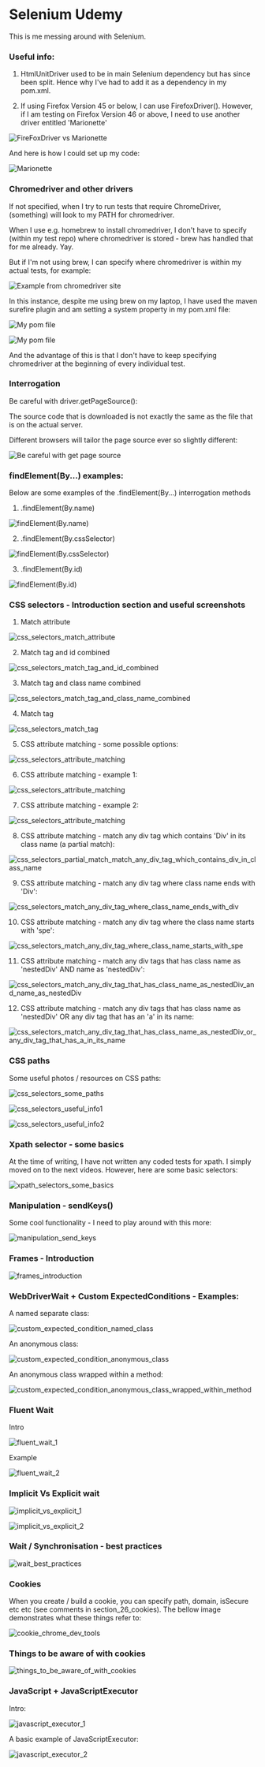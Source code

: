 # Selenium Udemy

This is me messing around with Selenium.

### Useful info:

1) HtmlUnitDriver used to be in main Selenium dependency but has since been split. Hence why I've had to add it as a dependency in my pom.xml.

2) If using Firefox Version 45 or below, I can use FirefoxDriver(). However, if I am testing on Firefox Version 46 or above, I need to use another driver entitled 'Marionette'

![FireFoxDriver vs Marionette](readme_images/firefoxDriver_vs_Marionette.png)

And here is how I could set up my code:

![Marionette](readme_images/marionette_settings.png)

### Chromedriver and other drivers

If not specified, when I try to run tests that require ChromeDriver, (something) will look to my PATH for chromedriver.

When I use e.g. homebrew to install chromedriver, I don't have to specify (within my test repo) where chromedriver is stored - brew has handled that for me already. Yay.

But if I'm not using brew, I can specify where chromedriver is within my actual tests, for example:

![Example from chromedriver site](readme_images/chromedriver_example.png)

In this instance, despite me using brew on my laptop, I have used the maven surefire plugin and am setting a system property in my pom.xml file:

![My pom file](readme_images/pom_1.png)

![My pom file](readme_images/pom_2.png)

And the advantage of this is that I don't have to keep specifying chromedriver at the beginning of every individual test.

### Interrogation

Be careful with driver.getPageSource():

The source code that is downloaded is not exactly the same as the file that is on the actual server.

Different browsers will tailor the page source ever so slightly different:

![Be careful with get page source](readme_images/get_page_source_interrogation.png)

### findElement(By...) examples:

Below are some examples of the .findElement(By...) interrogation methods

1) .findElement(By.name)

![findElement(By.name)](readme_images/findElementByName.png)

2) .findElement(By.cssSelector)

![findElement(By.cssSelector)](readme_images/findElementByCssSelector.png)

3) .findElement(By.id)

![findElement(By.id)](readme_images/findElementByIdTest.png)

### CSS selectors - Introduction section and useful screenshots

1) Match attribute

![css_selectors_match_attribute](readme_images/css_selectors_match_attribute.png)

2) Match tag and id combined

![css_selectors_match_tag_and_id_combined](readme_images/css_selectors_match_tag_and_id_combined.png)

3) Match tag and class name combined

![css_selectors_match_tag_and_class_name_combined](readme_images/css_selectors_match_tag_and_class_name_combined.png)

4) Match tag

![css_selectors_match_tag](readme_images/css_selectors_match_tag.png)

5) CSS attribute matching - some possible options:

![css_selectors_attribute_matching](readme_images/css_selectors_attribute_matching.png)

6) CSS attribute matching - example 1:

![css_selectors_attribute_matching](readme_images/css_selectors_attribute_matching_example_1.png)

7) CSS attribute matching - example 2:

![css_selectors_attribute_matching](readme_images/css_selectors_attribute_matching_example_2.png)

8) CSS attribute matching - match any div tag which contains 'Div' in its class name (a partial match):

![css_selectors_partial_match_match_any_div_tag_which_contains_div_in_class_name](readme_images/css_selectors_partial_match_match_any_div_tag_which_contains_div_in_class_name.png)

9) CSS attribute matching - match any div tag where class name ends with 'Div':

![css_selectors_match_any_div_tag_where_class_name_ends_with_div](readme_images/css_selectors_match_any_div_tag_where_class_name_ends_with_div.png)

10) CSS attribute matching - match any div tag where the class name starts with 'spe':

![css_selectors_match_any_div_tag_where_class_name_starts_with_spe](readme_images/css_selectors_match_any_div_tag_where_class_name_starts_with_spe.png)

11) CSS attribute matching - match any div tags that has class name as 'nestedDiv' AND name as 'nestedDiv':

![css_selectors_match_any_div_tag_that_has_class_name_as_nestedDiv_and_name_as_nestedDiv](readme_images/css_selectors_match_any_div_tag_that_has_class_name_as_nestedDiv_and_name_as_nestedDiv.png)

12) CSS attribute matching - match any div tags that has class name as 'nestedDiv' OR any div tag that has an 'a' in its name:

![css_selectors_match_any_div_tag_that_has_class_name_as_nestedDiv_or_any_div_tag_that_has_a_in_its_name](readme_images/css_selectors_match_any_div_tag_that_has_class_name_as_nestedDiv_or_any_div_tag_that_has_a_in_its_name.png)

### CSS paths

Some useful photos / resources on CSS paths:

![css_selectors_some_paths](readme_images/css_selectors_some_paths.png)

![css_selectors_useful_info1](readme_images/css_selectors_useful_info1.png)

![css_selectors_useful_info2](readme_images/css_selectors_useful_info2.png)

### Xpath selector - some basics

At the time of writing, I have not written any coded tests for xpath. I simply moved on to the next videos. However, here are some basic selectors:

![xpath_selectors_some_basics](readme_images/xpath_selectors_some_basics.png)

### Manipulation - sendKeys()

Some cool functionality - I need to play around with this more:

![manipulation_send_keys](readme_images/manipulation_send_keys.png)

### Frames - Introduction

![frames_introduction](readme_images/frames_introduction.png)

### WebDriverWait + Custom ExpectedConditions - Examples:

A named separate class:

![custom_expected_condition_named_class](readme_images/custom_expected_condition_named_class.png)

An anonymous class:

![custom_expected_condition_anonymous_class](readme_images/custom_expected_condition_anonymous_class.png)

An anonymous class wrapped within a method:

![custom_expected_condition_anonymous_class_wrapped_within_method](readme_images/custom_expected_condition_anonymous_class_wrapped_within_method.png)

### Fluent Wait

Intro

![fluent_wait_1](readme_images/fluent_wait_1.png)

Example

![fluent_wait_2](readme_images/fluent_wait_2.png)

### Implicit Vs Explicit wait

![implicit_vs_explicit_1](readme_images/implicit_vs_explicit_1.png)

![implicit_vs_explicit_2](readme_images/implicit_vs_explicit_2.png)

### Wait / Synchronisation - best practices

![wait_best_practices](readme_images/wait_best_practices.png)

### Cookies

When you create / build a cookie, you can specify path, domain, isSecure etc etc (see comments in section_26_cookies). The bellow image demonstrates what these things refer to:

![cookie_chrome_dev_tools](readme_images/cookie_chrome_dev_tools.png)

### Things to be aware of with cookies

![things_to_be_aware_of_with_cookies](readme_images/things_to_be_aware_of_with_cookies.png)

### JavaScript + JavaScriptExecutor

Intro:

![javascript_executor_1](readme_images/javascript_executor_1.png)

A basic example of JavaScriptExecutor:

![javascript_executor_2](readme_images/javascript_executor_2.png)